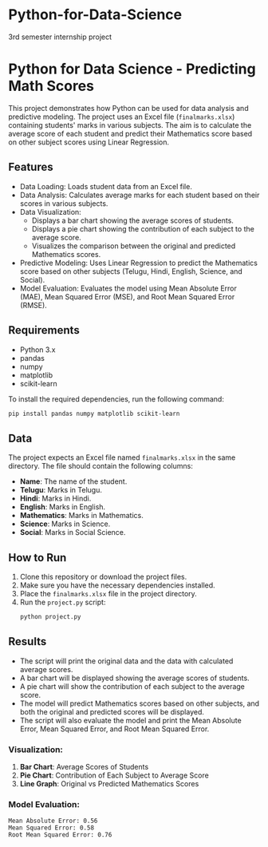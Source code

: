 # Python-for-Data-Science
3rd semester internship project

# Python for Data Science - Predicting Math Scores

This project demonstrates how Python can be used for data analysis and predictive modeling. The project uses an Excel file (`finalmarks.xlsx`) containing students' marks in various subjects. The aim is to calculate the average score of each student and predict their Mathematics score based on other subject scores using Linear Regression.

## Features

- Data Loading: Loads student data from an Excel file.
- Data Analysis: Calculates average marks for each student based on their scores in various subjects.
- Data Visualization: 
  - Displays a bar chart showing the average scores of students.
  - Displays a pie chart showing the contribution of each subject to the average score.
  - Visualizes the comparison between the original and predicted Mathematics scores.
- Predictive Modeling: Uses Linear Regression to predict the Mathematics score based on other subjects (Telugu, Hindi, English, Science, and Social).
- Model Evaluation: Evaluates the model using Mean Absolute Error (MAE), Mean Squared Error (MSE), and Root Mean Squared Error (RMSE).

## Requirements

- Python 3.x
- pandas
- numpy
- matplotlib
- scikit-learn

To install the required dependencies, run the following command:

```bash
pip install pandas numpy matplotlib scikit-learn
```

## Data

The project expects an Excel file named `finalmarks.xlsx` in the same directory. The file should contain the following columns:

- **Name**: The name of the student.
- **Telugu**: Marks in Telugu.
- **Hindi**: Marks in Hindi.
- **English**: Marks in English.
- **Mathematics**: Marks in Mathematics.
- **Science**: Marks in Science.
- **Social**: Marks in Social Science.

## How to Run

1. Clone this repository or download the project files.
2. Make sure you have the necessary dependencies installed.
3. Place the `finalmarks.xlsx` file in the project directory.
4. Run the `project.py` script:
    ```bash
    python project.py
    ```

## Results

- The script will print the original data and the data with calculated average scores.
- A bar chart will be displayed showing the average scores of students.
- A pie chart will show the contribution of each subject to the average score.
- The model will predict Mathematics scores based on other subjects, and both the original and predicted scores will be displayed.
- The script will also evaluate the model and print the Mean Absolute Error, Mean Squared Error, and Root Mean Squared Error.

### Visualization:
1. **Bar Chart**: Average Scores of Students
2. **Pie Chart**: Contribution of Each Subject to Average Score
3. **Line Graph**: Original vs Predicted Mathematics Scores

### Model Evaluation:
```
Mean Absolute Error: 0.56
Mean Squared Error: 0.58
Root Mean Squared Error: 0.76
```